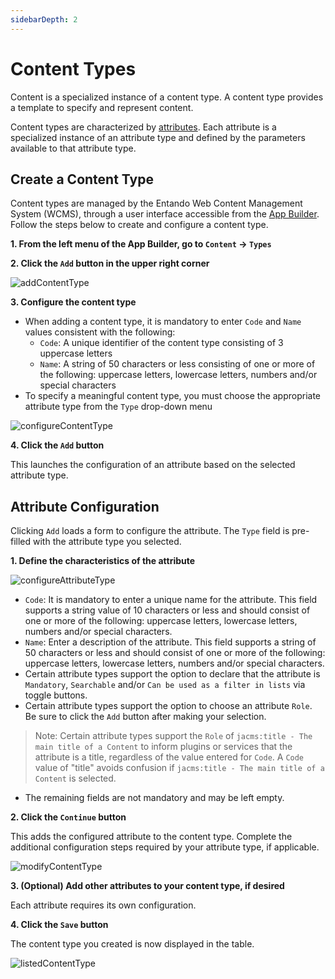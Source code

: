 ```yaml
---
sidebarDepth: 2
---
```


# Content Types

Content is a specialized instance of a content type. A content type provides a template to specify and represent content. 

Content types are characterized by [attributes](./content-attributes.md). Each attribute is a specialized instance of an attribute type and defined by the parameters available to that attribute type. 
## Create a Content Type

Content types are managed by the Entando Web Content Management System (WCMS), through a user interface accessible from the [App Builder](../../docs/getting-started/concepts-overview.md#entando-app-builder). Follow the steps below to create and configure a content type.

**1. From the left menu of the App Builder, go to `Content` → `Types`**

**2. Click the `Add` button in the upper right corner**

![addContentType](./img/content_types1.png)

**3. Configure the content type**

- When adding a content type, it is mandatory to enter `Code` and `Name` values consistent with the following:
  - `Code`: A unique identifier of the content type consisting of 3 uppercase letters
  - `Name`: A string of 50 characters or less consisting of one or more of the following: uppercase letters, lowercase letters, numbers and/or special characters
- To specify a meaningful content type, you must choose the appropriate attribute type from the `Type` drop-down menu

![configureContentType](./img/content_types2.png)

**4. Click the `Add` button**

This launches the configuration of an attribute based on the selected attribute type. 

## Attribute Configuration

Clicking `Add` loads a form to configure the attribute. The `Type` field is pre-filled with the attribute type you selected.

**1. Define the characteristics of the attribute**

![configureAttributeType](./img/content_types3.png) 

- `Code`: It is mandatory to enter a unique name for the attribute. This field supports a string value of 10 characters or less and should consist of one or more of the following: uppercase letters, lowercase letters, numbers and/or special characters.
- `Name`: Enter a description of the attribute. This field supports a string of 50 characters or less and should consist of one or more of the following: uppercase letters, lowercase letters, numbers and/or special characters.
- Certain attribute types support the option to declare that the attribute is `Mandatory`, `Searchable` and/or `Can be used as a filter in lists` via toggle buttons.
- Certain attribute types support the option to choose an attribute `Role`. Be sure to click the `Add` button after making your selection.  
> Note: Certain attribute types support the `Role` of `jacms:title - The main title of a Content` to inform plugins or services that the attribute is a title, regardless of the value entered for `Code`. A `Code` value of "title" avoids confusion if `jacms:title - The main title of a Content` is selected.
- The remaining fields are not mandatory and may be left empty.

**2. Click the `Continue` button**

This adds the configured attribute to the content type. Complete the additional configuration steps required by your attribute type, if applicable.

![modifyContentType](./img/content_types4.png)

**3. (Optional) Add other attributes to your content type, if desired**

Each attribute requires its own configuration. 

**4. Click the `Save` button**

The content type you created is now displayed in the table.

![listedContentType](./img/content_types5.png)